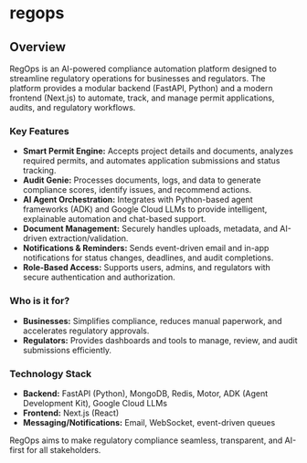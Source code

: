 # regops

## Overview

RegOps is an AI-powered compliance automation platform designed to streamline regulatory operations for businesses and regulators. The platform provides a modular backend (FastAPI, Python) and a modern frontend (Next.js) to automate, track, and manage permit applications, audits, and regulatory workflows.

### Key Features
- **Smart Permit Engine:** Accepts project details and documents, analyzes required permits, and automates application submissions and status tracking.
- **Audit Genie:** Processes documents, logs, and data to generate compliance scores, identify issues, and recommend actions.
- **AI Agent Orchestration:** Integrates with Python-based agent frameworks (ADK) and Google Cloud LLMs to provide intelligent, explainable automation and chat-based support.
- **Document Management:** Securely handles uploads, metadata, and AI-driven extraction/validation.
- **Notifications & Reminders:** Sends event-driven email and in-app notifications for status changes, deadlines, and audit completions.
- **Role-Based Access:** Supports users, admins, and regulators with secure authentication and authorization.

### Who is it for?
- **Businesses:** Simplifies compliance, reduces manual paperwork, and accelerates regulatory approvals.
- **Regulators:** Provides dashboards and tools to manage, review, and audit submissions efficiently.

### Technology Stack
- **Backend:** FastAPI (Python), MongoDB, Redis, Motor, ADK (Agent Development Kit), Google Cloud LLMs
- **Frontend:** Next.js (React)
- **Messaging/Notifications:** Email, WebSocket, event-driven queues

RegOps aims to make regulatory compliance seamless, transparent, and AI-first for all stakeholders.